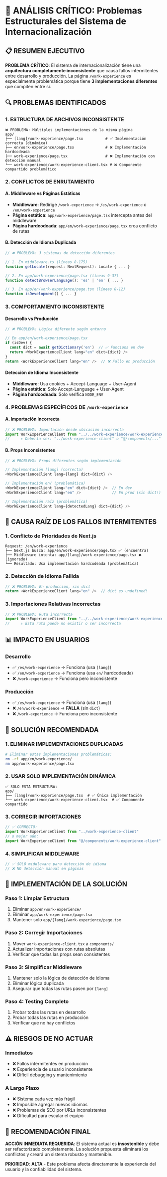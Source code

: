 # 🚨 ANÁLISIS CRÍTICO: Problemas Estructurales del Sistema de Internacionalización

## 📋 **RESUMEN EJECUTIVO**

**PROBLEMA CRÍTICO**: El sistema de internacionalización tiene una **arquitectura completamente inconsistente** que causa fallos intermitentes entre desarrollo y producción. La página `/work-experience` es especialmente problemática porque tiene **3 implementaciones diferentes** que compiten entre sí.

## 🔍 **PROBLEMAS IDENTIFICADOS**

### **1. ESTRUCTURA DE ARCHIVOS INCONSISTENTE**

```
❌ PROBLEMA: Múltiples implementaciones de la misma página
app/
├── [lang]/work-experience/page.tsx          # ✅ Implementación correcta (dinámica)
├── en/work-experience/page.tsx              # ❌ Implementación hardcodeada
├── work-experience/page.tsx                 # ❌ Implementación con detección manual
└── work-experience/work-experience-client.tsx # ❌ Componente compartido problemático
```

### **2. CONFLICTOS DE ENRUTAMIENTO**

#### **A. Middleware vs Páginas Estáticas**
- **Middleware**: Redirige `/work-experience` → `/es/work-experience` o `/en/work-experience`
- **Página estática**: `app/work-experience/page.tsx` intercepta antes del middleware
- **Página hardcodeada**: `app/en/work-experience/page.tsx` crea conflicto de rutas

#### **B. Detección de Idioma Duplicada**
```typescript
// ❌ PROBLEMA: 3 sistemas de detección diferentes

// 1. En middleware.ts (líneas 8-175)
function getLocale(request: NextRequest): Locale { ... }

// 2. En app/work-experience/page.tsx (líneas 9-37)
function detectBrowserLanguage(): 'es' | 'en' { ... }

// 3. En app/en/work-experience/page.tsx (líneas 8-12)
function isDevelopment() { ... }
```

### **3. COMPORTAMIENTO INCONSISTENTE**

#### **Desarrollo vs Producción**
```typescript
// ❌ PROBLEMA: Lógica diferente según entorno

// En app/en/work-experience/page.tsx
if (isDev) {
  const dict = await getDictionary('en')  // ✅ Funciona en dev
  return <WorkExperienceClient lang="en" dict={dict} />
}
return <WorkExperienceClient lang="en" />  // ❌ Fallo en producción
```

#### **Detección de Idioma Inconsistente**
- **Middleware**: Usa cookies + Accept-Language + User-Agent
- **Página estática**: Solo Accept-Language + User-Agent
- **Página hardcodeada**: Solo verifica `NODE_ENV`

### **4. PROBLEMAS ESPECÍFICOS DE `/work-experience`**

#### **A. Importación Incorrecta**
```typescript
// ❌ PROBLEMA: Importación desde ubicación incorrecta
import WorkExperienceClient from "../../work-experience/work-experience-client"
//     ↑ Debería ser: "../work-experience-client" o "@/components/..."
```

#### **B. Props Inconsistentes**
```typescript
// ❌ PROBLEMA: Props diferentes según implementación

// Implementación [lang] (correcta)
<WorkExperienceClient lang={lang} dict={dict} />

// Implementación en/ (problemática)
<WorkExperienceClient lang="en" dict={dict} />  // En dev
<WorkExperienceClient lang="en" />              // En prod (sin dict!)

// Implementación raíz (problemática)
<WorkExperienceClient lang={detectedLang} dict={dict} />
```

## 🎯 **CAUSA RAÍZ DE LOS FALLOS INTERMITENTES**

### **1. Conflicto de Prioridades de Next.js**
```
Request: /en/work-experience
├── Next.js busca: app/en/work-experience/page.tsx ✅ (encuentra)
├── Middleware intenta: app/[lang]/work-experience/page.tsx ❌ (ignorado)
└── Resultado: Usa implementación hardcodeada (problemática)
```

### **2. Detección de Idioma Fallida**
```typescript
// ❌ PROBLEMA: En producción, sin dict
return <WorkExperienceClient lang="en" />  // dict es undefined!
```

### **3. Importaciones Relativas Incorrectas**
```typescript
// ❌ PROBLEMA: Ruta incorrecta
import WorkExperienceClient from "../../work-experience/work-experience-client"
//     ↑ Esta ruta puede no existir o ser incorrecta
```

## 📊 **IMPACTO EN USUARIOS**

### **Desarrollo**
- ✅ `/es/work-experience` → Funciona (usa `[lang]`)
- ✅ `/en/work-experience` → Funciona (usa `en/` hardcodeada)
- ❌ `/work-experience` → Funciona pero inconsistente

### **Producción**
- ✅ `/es/work-experience` → Funciona (usa `[lang]`)
- ❌ `/en/work-experience` → **FALLA** (sin `dict`)
- ❌ `/work-experience` → Funciona pero inconsistente

## 🔧 **SOLUCIÓN RECOMENDADA**

### **1. ELIMINAR IMPLEMENTACIONES DUPLICADAS**
```bash
# Eliminar estas implementaciones problemáticas:
rm -rf app/en/work-experience/
rm app/work-experience/page.tsx
```

### **2. USAR SOLO IMPLEMENTACIÓN DINÁMICA**
```
✅ SOLO ESTA ESTRUCTURA:
app/
├── [lang]/work-experience/page.tsx  # ✅ Única implementación
└── work-experience/work-experience-client.tsx  # ✅ Componente compartido
```

### **3. CORREGIR IMPORTACIONES**
```typescript
// ✅ CORRECTO:
import WorkExperienceClient from "../work-experience-client"
// o mejor aún:
import WorkExperienceClient from "@/components/work-experience-client"
```

### **4. SIMPLIFICAR MIDDLEWARE**
```typescript
// ✅ SOLO middleware para detección de idioma
// ❌ NO detección manual en páginas
```

## 🚀 **IMPLEMENTACIÓN DE LA SOLUCIÓN**

### **Paso 1: Limpiar Estructura**
1. Eliminar `app/en/work-experience/`
2. Eliminar `app/work-experience/page.tsx`
3. Mantener solo `app/[lang]/work-experience/page.tsx`

### **Paso 2: Corregir Importaciones**
1. Mover `work-experience-client.tsx` a `components/`
2. Actualizar importaciones con rutas absolutas
3. Verificar que todas las props sean consistentes

### **Paso 3: Simplificar Middleware**
1. Mantener solo la lógica de detección de idioma
2. Eliminar lógica duplicada
3. Asegurar que todas las rutas pasen por `[lang]`

### **Paso 4: Testing Completo**
1. Probar todas las rutas en desarrollo
2. Probar todas las rutas en producción
3. Verificar que no hay conflictos

## ⚠️ **RIESGOS DE NO ACTUAR**

### **Inmediatos**
- ❌ Fallos intermitentes en producción
- ❌ Experiencia de usuario inconsistente
- ❌ Difícil debugging y mantenimiento

### **A Largo Plazo**
- ❌ Sistema cada vez más frágil
- ❌ Imposible agregar nuevos idiomas
- ❌ Problemas de SEO por URLs inconsistentes
- ❌ Dificultad para escalar el equipo

## 📝 **RECOMENDACIÓN FINAL**

**ACCIÓN INMEDIATA REQUERIDA**: El sistema actual es **insostenible** y debe ser refactorizado completamente. La solución propuesta eliminará los conflictos y creará un sistema robusto y mantenible.

**PRIORIDAD**: **ALTA** - Este problema afecta directamente la experiencia del usuario y la confiabilidad del sistema.
